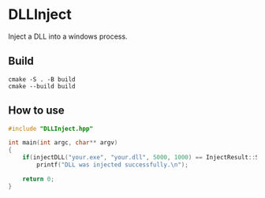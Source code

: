 # DLLInject

Inject a DLL into a windows process.

## Build

```
cmake -S . -B build
cmake --build build
```

## How to use

```c++
#include "DLLInject.hpp"

int main(int argc, char** argv)
{
    if(injectDLL("your.exe", "your.dll", 5000, 1000) == InjectResult::SUCCESS)
        printf("DLL was injected successfully.\n");

    return 0;
}
```
